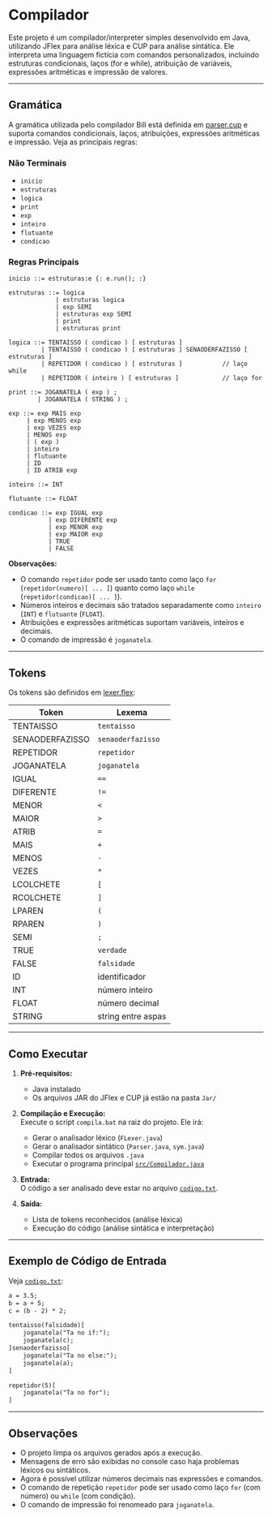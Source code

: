 # Compilador

Este projeto é um compilador/interpreter simples desenvolvido em Java, utilizando JFlex para análise léxica e CUP para análise sintática. Ele interpreta uma linguagem fictícia com comandos personalizados, incluindo estruturas condicionais, laços (for e while), atribuição de variáveis, expressões aritméticas e impressão de valores.

---

## Gramática

A gramática utilizada pelo compilador Bill está definida em [parser.cup](parser.cup) e suporta comandos condicionais, laços, atribuições, expressões aritméticas e impressão. Veja as principais regras:

### Não Terminais

- `inicio`
- `estruturas`
- `logica`
- `print`
- `exp`
- `inteiro`
- `flutuante`
- `condicao`

### Regras Principais

```text
inicio ::= estruturas:e {: e.run(); :}

estruturas ::= logica
             | estruturas logica
             | exp SEMI
             | estruturas exp SEMI
             | print
             | estruturas print

logica ::= TENTAISSO ( condicao ) [ estruturas ]
         | TENTAISSO ( condicao ) [ estruturas ] SENAODERFAZISSO [ estruturas ]
         | REPETIDOR ( condicao ) [ estruturas ]           // laço while
         | REPETIDOR ( inteiro ) [ estruturas ]            // laço for

print ::= JOGANATELA ( exp ) ;
        | JOGANATELA ( STRING ) ;

exp ::= exp MAIS exp
     | exp MENOS exp
     | exp VEZES exp
     | MENOS exp
     | ( exp )
     | inteiro
     | flutuante
     | ID
     | ID ATRIB exp

inteiro ::= INT

flutuante ::= FLOAT

condicao ::= exp IGUAL exp
           | exp DIFERENTE exp
           | exp MENOR exp
           | exp MAIOR exp
           | TRUE
           | FALSE
```

**Observações:**
- O comando `repetidor` pode ser usado tanto como laço `for` (`repetidor(numero)[ ... ]`) quanto como laço `while` (`repetidor(condicao)[ ... ]`).
- Números inteiros e decimais são tratados separadamente como `inteiro` (`INT`) e `flutuante` (`FLOAT`).
- Atribuições e expressões aritméticas suportam variáveis, inteiros e decimais.
- O comando de impressão é `joganatela`.

---

## Tokens

Os tokens são definidos em [lexer.flex](lexer.flex):

| Token              | Lexema                |
|--------------------|----------------------|
| TENTAISSO          | `tentaisso`          |
| SENAODERFAZISSO    | `senaoderfazisso`    |
| REPETIDOR          | `repetidor`          |
| JOGANATELA         | `joganatela`         |
| IGUAL              | `==`                 |
| DIFERENTE          | `!=`                 |
| MENOR              | `<`                  |
| MAIOR              | `>`                  |
| ATRIB              | `=`                  |
| MAIS               | `+`                  |
| MENOS              | `-`                  |
| VEZES              | `*`                  |
| LCOLCHETE          | `[`                  |
| RCOLCHETE          | `]`                  |
| LPAREN             | `(`                  |
| RPAREN             | `)`                  |
| SEMI               | `;`                  |
| TRUE               | `verdade`            |
| FALSE              | `falsidade`          |
| ID                 | identificador        |
| INT                | número inteiro       |
| FLOAT              | número decimal       |
| STRING             | string entre aspas   |

---

## Como Executar

1. **Pré-requisitos:**  
   - Java instalado  
   - Os arquivos JAR do JFlex e CUP já estão na pasta `Jar/`

2. **Compilação e Execução:**  
   Execute o script `compila.bat` na raiz do projeto. Ele irá:
   - Gerar o analisador léxico (`FLexer.java`)
   - Gerar o analisador sintático (`Parser.java`, `sym.java`)
   - Compilar todos os arquivos `.java`
   - Executar o programa principal [`src/Compilador.java`](src/Compilador.java)

3. **Entrada:**  
   O código a ser analisado deve estar no arquivo [`codigo.txt`](codigo.txt).

4. **Saída:**  
   - Lista de tokens reconhecidos (análise léxica)
   - Execução do código (análise sintática e interpretação)

---

## Exemplo de Código de Entrada

Veja [`codigo.txt`](codigo.txt):

```txt
a = 3.5;
b = a + 5;
c = (b - 2) * 2;

tentaisso(falsidade)[
    joganatela("Ta no if:");
    joganatela(c);
]senaoderfazisso[
    joganatela("Ta no else:");
    joganatela(a);
]

repetidor(5)[
    joganatela("Ta no for");
]
```

---

## Observações

- O projeto limpa os arquivos gerados após a execução.
- Mensagens de erro são exibidas no console caso haja problemas léxicos ou sintáticos.
- Agora é possível utilizar números decimais nas expressões e comandos.
- O comando de repetição `repetidor` pode ser usado como laço `for` (com número) ou `while` (com condição).
- O comando de impressão foi renomeado para `joganatela`.